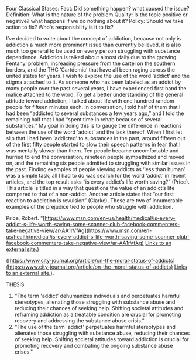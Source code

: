Four Classical Stases:
Fact: Did something happen? what caused the issue?
Definition: What is the nature of the problem
Quality: Is the topic positive or negative? what happens if we do nothing about it?
Policy: Should we take action to fix? Who's responsibility is it to fix?

I’ve decided to write about the concept of addiction, because not only is addiction a much more prominent issue than currently believed, it is also much too general to be used on every person struggling with substance dependence. Addiction is talked about almost daily due to the growing Fentanyl problem, increasing pressure from the cartel on the southern borders, and the THC ‘Cartdemic’ that have all been raging across the united states for years. I wish to explore the use of the word ‘addict’ and the stigma attached to it.
As someone who has been labeled as an addict by many people over the past several years, I have experienced first hand the malice attached to the word. To get a better understanding of the general attitude toward addiction, I talked about life with one hundred random people for fifteen minutes each. In conversation, I told half of them that I had been “addicted to several substances a few years ago,” and I told the remaining half that I had “spent time in rehab because of several substances.” My goal in doing this is to gauge the difference in reactions between the use of the word ‘addict’ and the lack thereof. When I first let slip that I had been ‘addicted’ to substances in the past, around fifteen out of the first fifty people started to slow their speech patterns in fear that I was mentally slower than them. Ten people became uncomfortable and hurried to end the conversation, nineteen people sympathized and moved on, and the remaining six people admitted to struggling with similar issues in the past.
Finding examples of people viewing addicts as ‘less than human’ was a simple task; all I had to do was search for the word ‘addict’ in recent articles, and the top result asks “is every addict’s life worth saving?” (Price). This article is titled in a way that questions the value of an addict’s life compared to that of a non-addict. 
Another article states that “our first reaction to addiction is revulsion” (Clarke). These are two of innumerable examples of the prejudice tied to people who struggle with addiction.

Price, Robert. "[https://www.msn.com/en-us/health/medical/is-every-addict-s-life-worth-saving-some-scanner-club-facebook-commenters-take-negative-view/ar-AA1rVfAg](https://www.msn.com/en-us/health/medical/is-every-addict-s-life-worth-saving-some-scanner-club-facebook-commenters-take-negative-view/ar-AA1rVfAg) [Links to an external site.](https://www.msn.com/en-us/health/medical/is-every-addict-s-life-worth-saving-some-scanner-club-facebook-commenters-take-negative-view/ar-AA1rVfAg))

([https://www.city-journal.org/article/on-the-moral-status-of-addicts](https://www.city-journal.org/article/on-the-moral-status-of-addicts) [Links to an external site.](https://www.city-journal.org/article/on-the-moral-status-of-addicts)). 


THESIS
1. "The term 'addict' dehumanizes individuals and perpetuates harmful stereotypes, alienating those struggling with substance abuse and reducing their chances of seeking help. Shifting societal attitudes and reframing addiction as a treatable condition are crucial for promoting recovery and addressing the substance abuse crisis."
2. "The use of the term 'addict' perpetuates harmful stereotypes and alienates those struggling with substance abuse, reducing their chances of seeking help. Shifting societal attitudes toward addiction is crucial for promoting recovery and combating the ongoing substance abuse crises."